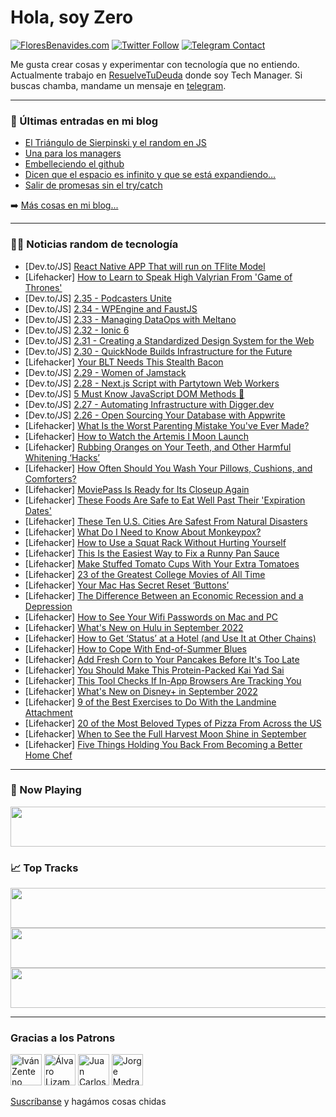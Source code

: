 # Hola, soy Zero

[![FloresBenavides.com](https://img.shields.io/website?down_message=oops&label=MiBlog&style=for-the-badge&up_message=online&url=https%3A%2F%2Ffloresbenavides.com)](https://floresbenavides.com) [![Twitter Follow](https://img.shields.io/twitter/follow/ZeroDragon?color=%231DA1F2&label=Follow&logo=twitter&logoColor=ffffff&style=for-the-badge)](https://twitter.com/zerodragon) [![Telegram Contact](https://img.shields.io/badge/escr%C3%ADbeme-ZeroDragon-%2326A5E4?style=for-the-badge&logo=telegram)](https://t.me/zerodragon)

Me gusta crear cosas y experimentar con tecnología que no entiendo.
Actualmente trabajo en [ResuelveTuDeuda](http://github.com/resuelve) donde soy Tech Manager.
Si buscas chamba, mandame un mensaje en [telegram](https://t.me/zerodragon).

---

### 📕 Últimas entradas en mi blog
<!-- BLOG-POST-LIST:START -->
- [El Triángulo de Sierpinski y el random en JS](https://floresbenavides.com/el-triangulo-de-sierpinski-y-el-random-en-js/)
- [Una para los managers](https://floresbenavides.com/una-para-los-managers/)
- [Embelleciendo el github](https://floresbenavides.com/embelleciendo-el-github/)
- [Dicen que el espacio es infinito y que se está expandiendo…](https://floresbenavides.com/dicen-que-el-espacio-es-infinito-y-que-se-esta-expandiendo/)
- [Salir de promesas sin el try/catch](https://floresbenavides.com/salir-de-promesas-sin-el-try-catch/)
<!-- BLOG-POST-LIST:END -->

➡️ [Más cosas en mi blog...](https://floresbenavides.com)

---

### 👨‍💻 Noticias random de tecnología
<!-- TECH-POSTS:START -->
- [Dev.to/JS] [React Native APP That will run on TFlite Model](https://dev.to/geekyoda/react-native-app-that-will-run-on-tflite-model-4lj8)
- [Lifehacker] [How to Learn to Speak High Valyrian From &#39;Game of Thrones&#39;](https://lifehacker.com/how-to-learn-to-speak-high-valyrian-from-game-of-throne-1849448456)
- [Dev.to/JS] [2.35 - Podcasters Unite](https://dev.to/codingcatdev/235-podcasters-unite-3ad6)
- [Dev.to/JS] [2.34 - WPEngine and FaustJS](https://dev.to/codingcatdev/234-wpengine-and-faustjs-5fke)
- [Dev.to/JS] [2.33 - Managing DataOps with Meltano](https://dev.to/codingcatdev/233-managing-dataops-with-meltano-2p48)
- [Dev.to/JS] [2.32 - Ionic 6](https://dev.to/codingcatdev/232-ionic-6-2pe9)
- [Dev.to/JS] [2.31 - Creating a Standardized Design System for the Web](https://dev.to/codingcatdev/231-creating-a-standardized-design-system-for-the-web-2b57)
- [Dev.to/JS] [2.30 - QuickNode Builds Infrastructure for the Future](https://dev.to/codingcatdev/230-quicknode-builds-infrastructure-for-the-future-4e7k)
- [Lifehacker] [Your BLT Needs This Stealth Bacon](https://lifehacker.com/your-blt-needs-this-stealth-bacon-1849448203)
- [Dev.to/JS] [2.29 - Women of Jamstack](https://dev.to/codingcatdev/229-women-of-jamstack-foj)
- [Dev.to/JS] [2.28 - Next.js Script with Partytown Web Workers](https://dev.to/codingcatdev/228-nextjs-script-with-partytown-web-workers-1ll6)
- [Dev.to/JS] [5 Must Know JavaScript DOM Methods 🔀](https://dev.to/dcodeyt/5-must-know-javascript-dom-methods-3e33)
- [Dev.to/JS] [2.27 - Automating Infrastructure with Digger.dev](https://dev.to/codingcatdev/227-automating-infrastructure-with-diggerdev-47l2)
- [Dev.to/JS] [2.26 - Open Sourcing Your Database with Appwrite](https://dev.to/codingcatdev/226-open-sourcing-your-database-with-appwrite-5cll)
- [Lifehacker] [What Is the Worst Parenting Mistake You&#39;ve Ever Made?](https://lifehacker.com/what-is-the-worst-parenting-mistake-youve-ever-made-1849445581)
- [Lifehacker] [How to Watch the Artemis I Moon Launch](https://lifehacker.com/how-to-watch-the-artemis-i-moon-launch-1849446335)
- [Lifehacker] [Rubbing Oranges on Your Teeth, and Other Harmful Whitening ‘Hacks’](https://lifehacker.com/rubbing-oranges-on-your-teeth-and-other-whitening-hack-1849448087)
- [Lifehacker] [How Often Should You Wash Your Pillows, Cushions, and Comforters?](https://lifehacker.com/how-often-should-you-wash-your-pillows-cushions-and-c-1849447049)
- [Lifehacker] [MoviePass Is Ready for Its Closeup Again](https://lifehacker.com/moviepass-is-ready-for-its-closeup-again-1849447124)
- [Lifehacker] [These Foods Are Safe to Eat Well Past Their &#39;Expiration Dates&#39;](https://lifehacker.com/these-foods-are-safe-to-eat-well-past-their-expiration-1849446847)
- [Lifehacker] [These Ten U.S. Cities Are Safest From Natural Disasters](https://lifehacker.com/these-ten-u-s-cities-are-safest-from-natural-disasters-1849446131)
- [Lifehacker] [What Do I Need to Know About Monkeypox?](https://lifehacker.com/what-do-i-need-to-know-about-monkeypox-1849446836)
- [Lifehacker] [How to Use a Squat Rack Without Hurting Yourself](https://lifehacker.com/how-to-use-a-squat-rack-without-hurting-yourself-1849446997)
- [Lifehacker] [This Is the Easiest Way to Fix a Runny Pan Sauce](https://lifehacker.com/this-is-the-easiest-way-to-fix-a-runny-pan-sauce-1849446978)
- [Lifehacker] [Make Stuffed Tomato Cups With Your Extra Tomatoes](https://lifehacker.com/make-stuffed-tomato-cups-with-your-extra-tomatoes-1849446081)
- [Lifehacker] [23 of the Greatest College Movies of All Time](https://lifehacker.com/23-of-the-greatest-college-movies-of-all-time-1849440953)
- [Lifehacker] [Your Mac Has Secret Reset ‘Buttons’](https://lifehacker.com/your-mac-has-secret-reset-buttons-1849445974)
- [Lifehacker] [The Difference Between an Economic Recession and a Depression](https://lifehacker.com/the-difference-between-an-economic-recession-and-a-depr-1849445905)
- [Lifehacker] [How to See Your Wifi Passwords on Mac and PC](https://lifehacker.com/how-to-see-your-wifi-passwords-on-mac-and-pc-1849445651)
- [Lifehacker] [What&#39;s New on Hulu in September 2022](https://lifehacker.com/whats-new-on-hulu-in-september-2022-1849445727)
- [Lifehacker] [How to Get ‘Status’ at a Hotel &lpar;and Use It at Other Chains&rpar;](https://lifehacker.com/how-to-get-status-at-a-hotel-and-use-it-at-other-cha-1849444833)
- [Lifehacker] [How to Cope With End-of-Summer Blues](https://lifehacker.com/how-to-cope-with-end-of-summer-blues-1849444331)
- [Lifehacker] [Add Fresh Corn to Your Pancakes Before It&#39;s Too Late](https://lifehacker.com/add-fresh-corn-to-your-pancakes-before-its-too-late-1849443591)
- [Lifehacker] [You Should Make This Protein-Packed Kai Yad Sai](https://lifehacker.com/you-should-make-this-protein-packed-kai-yad-sai-1849442771)
- [Lifehacker] [This Tool Checks If In-App Browsers Are Tracking You](https://lifehacker.com/this-tool-checks-if-in-app-browsers-are-tracking-you-1849443044)
- [Lifehacker] [What&#39;s New on Disney+ in September 2022](https://lifehacker.com/whats-new-on-disney-in-september-2022-1849443047)
- [Lifehacker] [9 of the Best Exercises to Do With the Landmine Attachment](https://lifehacker.com/9-of-the-best-exercises-to-do-with-the-landmine-attachm-1849442119)
- [Lifehacker] [20 of the Most Beloved Types of Pizza From Across the US](https://lifehacker.com/20-of-the-most-beloved-types-of-pizza-from-across-the-u-1849441438)
- [Lifehacker] [When to See the Full Harvest Moon Shine in September](https://lifehacker.com/when-to-see-the-full-harvest-moon-shine-in-september-1849442040)
- [Lifehacker] [Five Things Holding You Back From Becoming a Better Home Chef](https://lifehacker.com/five-things-holding-you-back-from-becoming-a-better-hom-1849441599)<!-- TECH-POSTS:END -->

---

### 🎵 Now Playing
<a href="https://spotify-now-playing-dun.vercel.app/now-playing?open"><img src="https://spotify-now-playing-dun.vercel.app/now-playing" width="540" height="64"></a>

### 📈 Top Tracks
<a href="https://spotify-now-playing-dun.vercel.app/top-tracks?i=1&open"><img src="https://spotify-now-playing-dun.vercel.app/top-tracks?i=1" width="540" height="64"></a>
<a href="https://spotify-now-playing-dun.vercel.app/top-tracks?i=2&open"><img src="https://spotify-now-playing-dun.vercel.app/top-tracks?i=2" width="540" height="64"></a>
<a href="https://spotify-now-playing-dun.vercel.app/top-tracks?i=3&open"><img src="https://spotify-now-playing-dun.vercel.app/top-tracks?i=3" width="540" height="64"></a>

---

### Gracias a los Patrons
[<img src="https://avatars.githubusercontent.com/u/243380?v=4" alt="Iván Zenteno" width="50px">](https://github.com/k001) [<img src="https://avatars.githubusercontent.com/u/19955639?v=4" alt="Álvaro Lizama" width="50px">](https://github.com/alvarolizama) [<img src="https://avatars.githubusercontent.com/u/2718753?v=4" alt="Juan Carlos Ruiz" width="50px">](https://github.com/JuanCrg90) [<img src="https://avatars.githubusercontent.com/u/37025?v=4" alt="Jorge Medrano" width="50px">](https://github.com/h1pp1e) 

[Suscríbanse](https://www.patreon.com/zerodragon) y hagámos cosas chidas
